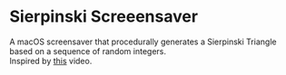 # Sierpinski Screeensaver    
A macOS screensaver that procedurally generates a Sierpinski Triangle based on a sequence of random integers.   
Inspired by [this](https://www.youtube.com/watch?v=kbKtFN71Lfs) video.
